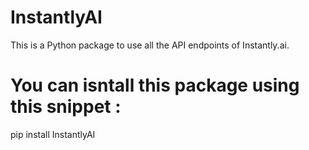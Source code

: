 # InstantlyAI
This is a Python package to use all the API endpoints of Instantly.ai.

# You can isntall this package using this snippet : 

pip install InstantlyAI
